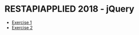 # RESTAPIAPPLIED 2018 - jQuery


-	[Exercise 1](exercises/jQueryEx1.md)
-	[Exercise 2](exercises/jQueryEx2.md)
